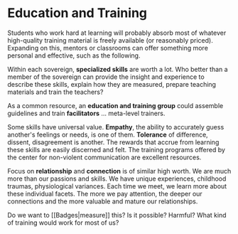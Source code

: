 # Education and Training
Students who work hard at learning will probably absorb most of whatever high-quality training material is freely available (or reasonably priced). Expanding on this, mentors or classrooms can offer something more personal and effective, such as the following.

Within each sovereign, **specialized skills** are worth a lot. Who better than a member of the sovereign can provide the insight and experience to describe these skills, explain how they are measured, prepare teaching materials and train the teachers? 

As a common resource, an **education and training group** could assemble guidelines and train **facilitators** ... meta-level trainers.

Some skills have universal value. **Empathy**, the ability to accurately guess another's feelings or needs, is one of them. **Tolerance** of difference, dissent, disagreement is another. The rewards that accrue from learning these skills are easily discerned and felt. The training programs offered by the center for non-violent communication are excellent resources.

Focus on **relationship** and **connection** is of similar high worth. We are much more than our passions and skills. We have unique experiences, childhood traumas, physiological variances. Each time we meet, we learn more about these individual facets. The more we pay attention, the deeper our connections and the more valuable and mature our relationships.

Do we want to [[Badges|measure]] this? Is it possible? Harmful? What kind of training would work for most of us?

